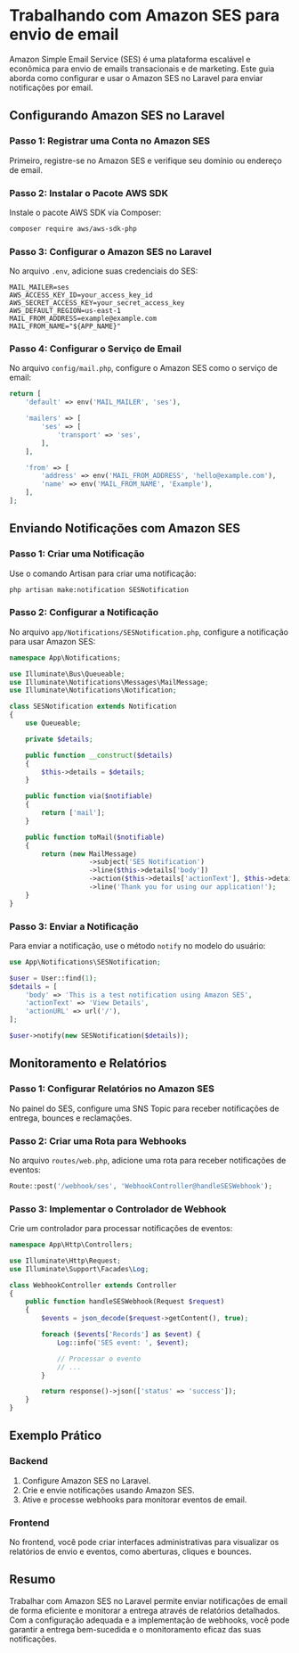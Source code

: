 # Trabalhando com Amazon SES para envio de email

Amazon Simple Email Service (SES) é uma plataforma escalável e econômica para envio de emails transacionais e de marketing. Este guia aborda como configurar e usar o Amazon SES no Laravel para enviar notificações por email.

## Configurando Amazon SES no Laravel

### Passo 1: Registrar uma Conta no Amazon SES

Primeiro, registre-se no Amazon SES e verifique seu domínio ou endereço de email.

### Passo 2: Instalar o Pacote AWS SDK

Instale o pacote AWS SDK via Composer:

```bash
composer require aws/aws-sdk-php
```

### Passo 3: Configurar o Amazon SES no Laravel

No arquivo `.env`, adicione suas credenciais do SES:

```env
MAIL_MAILER=ses
AWS_ACCESS_KEY_ID=your_access_key_id
AWS_SECRET_ACCESS_KEY=your_secret_access_key
AWS_DEFAULT_REGION=us-east-1
MAIL_FROM_ADDRESS=example@example.com
MAIL_FROM_NAME="${APP_NAME}"
```

### Passo 4: Configurar o Serviço de Email

No arquivo `config/mail.php`, configure o Amazon SES como o serviço de email:

```php
return [
    'default' => env('MAIL_MAILER', 'ses'),

    'mailers' => [
        'ses' => [
            'transport' => 'ses',
        ],
    ],

    'from' => [
        'address' => env('MAIL_FROM_ADDRESS', 'hello@example.com'),
        'name' => env('MAIL_FROM_NAME', 'Example'),
    ],
];
```

## Enviando Notificações com Amazon SES

### Passo 1: Criar uma Notificação

Use o comando Artisan para criar uma notificação:

```bash
php artisan make:notification SESNotification
```

### Passo 2: Configurar a Notificação

No arquivo `app/Notifications/SESNotification.php`, configure a notificação para usar Amazon SES:

```php
namespace App\Notifications;

use Illuminate\Bus\Queueable;
use Illuminate\Notifications\Messages\MailMessage;
use Illuminate\Notifications\Notification;

class SESNotification extends Notification
{
    use Queueable;

    private $details;

    public function __construct($details)
    {
        $this->details = $details;
    }

    public function via($notifiable)
    {
        return ['mail'];
    }

    public function toMail($notifiable)
    {
        return (new MailMessage)
                    ->subject('SES Notification')
                    ->line($this->details['body'])
                    ->action($this->details['actionText'], $this->details['actionURL'])
                    ->line('Thank you for using our application!');
    }
}
```

### Passo 3: Enviar a Notificação

Para enviar a notificação, use o método `notify` no modelo do usuário:

```php
use App\Notifications\SESNotification;

$user = User::find(1);
$details = [
    'body' => 'This is a test notification using Amazon SES',
    'actionText' => 'View Details',
    'actionURL' => url('/'),
];

$user->notify(new SESNotification($details));
```

## Monitoramento e Relatórios

### Passo 1: Configurar Relatórios no Amazon SES

No painel do SES, configure uma SNS Topic para receber notificações de entrega, bounces e reclamações.

### Passo 2: Criar uma Rota para Webhooks

No arquivo `routes/web.php`, adicione uma rota para receber notificações de eventos:

```php
Route::post('/webhook/ses', 'WebhookController@handleSESWebhook');
```

### Passo 3: Implementar o Controlador de Webhook

Crie um controlador para processar notificações de eventos:

```php
namespace App\Http\Controllers;

use Illuminate\Http\Request;
use Illuminate\Support\Facades\Log;

class WebhookController extends Controller
{
    public function handleSESWebhook(Request $request)
    {
        $events = json_decode($request->getContent(), true);

        foreach ($events['Records'] as $event) {
            Log::info('SES event: ', $event);

            // Processar o evento
            // ...
        }

        return response()->json(['status' => 'success']);
    }
}
```

## Exemplo Prático

### Backend

1. Configure Amazon SES no Laravel.
2. Crie e envie notificações usando Amazon SES.
3. Ative e processe webhooks para monitorar eventos de email.

### Frontend

No frontend, você pode criar interfaces administrativas para visualizar os relatórios de envio e eventos, como aberturas, cliques e bounces.

## Resumo

Trabalhar com Amazon SES no Laravel permite enviar notificações de email de forma eficiente e monitorar a entrega através de relatórios detalhados. Com a configuração adequada e a implementação de webhooks, você pode garantir a entrega bem-sucedida e o monitoramento eficaz das suas notificações.
